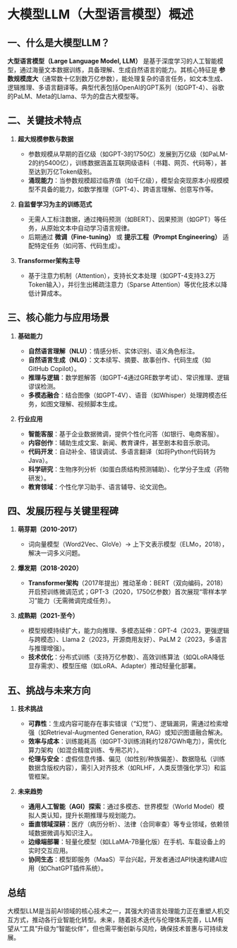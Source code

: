 # 大模型LLM（大型语言模型）概述  

## 一、什么是大模型LLM？  

**大型语言模型（Large Language Model, LLM）** 是基于深度学习的人工智能模型，通过海量文本数据训练，具备理解、生成自然语言的能力。其核心特征是 **参数规模庞大**（通常数十亿到数万亿参数），能处理复杂的语言任务，如文本生成、逻辑推理、多语言翻译等。典型代表包括OpenAI的GPT系列（如GPT-4）、谷歌的PaLM、Meta的Llama、华为的盘古大模型等。

## 二、关键技术特点  

1. **超大规模参数与数据**  
   - 参数规模从早期的百亿级（如GPT-3的1750亿）发展到万亿级（如PaLM-2的约5400亿），训练数据涵盖互联网级语料（书籍、网页、代码等），甚至达到万亿Token级别。  
   - **涌现能力**：当参数规模超过临界值（如千亿级），模型会突现原本小规模模型不具备的能力，如数学推理（GPT-4）、跨语言理解、创意写作等。  

2. **自监督学习为主的训练范式**  
   - 无需人工标注数据，通过掩码预测（如BERT）、因果预测（如GPT）等任务，从原始文本中自动学习语言规律。  
   - 后期通过 **微调（Fine-tuning）** 或 **提示工程（Prompt Engineering）** 适配特定任务（如问答、代码生成）。  

3. **Transformer架构主导**  
   - 基于注意力机制（Attention），支持长文本处理（如GPT-4支持3.2万Token输入），并衍生出稀疏注意力（Sparse Attention）等优化技术以降低计算成本。  

## 三、核心能力与应用场景  

1. **基础能力**  
   - **自然语言理解（NLU）**：情感分析、实体识别、语义角色标注。  
   - **自然语言生成（NLG）**：文本续写、摘要、故事创作、代码生成（如GitHub Copilot）。  
   - **推理与逻辑**：数学题解答（如GPT-4通过GRE数学考试）、常识推理、逻辑谬误检测。  
   - **多模态融合**：结合图像（如GPT-4V）、语音（如Whisper）处理跨模态任务，如图文理解、视频脚本生成。  

2. **行业应用**  
   - **智能客服**：基于企业数据微调，提供个性化问答（如银行、电商客服）。  
   - **内容创作**：辅助生成文案、新闻、教育课件，甚至剧本和音乐歌词。  
   - **代码开发**：自动补全、错误调试、多语言翻译（如将Python代码转为Java）。  
   - **科学研究**：生物序列分析（如蛋白质结构预测辅助）、化学分子生成（药物研发）。  
   - **教育领域**：个性化学习助手、语言辅导、论文润色。  

## 四、发展历程与关键里程碑  

1. **萌芽期（2010-2017）**  
   - 词向量模型（Word2Vec、GloVe）→ 上下文表示模型（ELMo，2018），解决一词多义问题。  

2. **爆发期（2018-2020）**  
   - **Transformer架构**（2017年提出）推动革命：BERT（双向编码，2018）开启预训练微调范式；GPT-3（2020，1750亿参数）首次展现“零样本学习”能力（无需微调完成任务）。  

3. **成熟期（2021-至今）**  
   - 模型规模持续扩大，能力向推理、多模态延伸：GPT-4（2023，更强逻辑与跨模态）、Llama 2（2023，开源商用友好）、PaLM 2（2023，多语言与推理增强）。  
   - **技术优化**：分布式训练（支持万亿参数）、高效训练算法（如QLoRA降低显存需求）、模型压缩（如LoRA、Adapter）推动轻量化部署。  

## 五、挑战与未来方向  

1. **技术挑战**  
   - **可靠性**：生成内容可能存在事实错误（“幻觉”）、逻辑漏洞，需通过检索增强（如Retrieval-Augmented Generation, RAG）或知识图谱融合解决。  
   - **效率与成本**：训练能耗高（如GPT-3训练消耗约1287GWh电力），需优化算力架构（如混合精度训练、专用芯片）。  
   - **伦理与安全**：虚假信息传播、偏见（如性别/种族偏差）、数据隐私（训练数据含版权内容），需引入对齐技术（如RLHF，人类反馈强化学习）和监管框架。  

2. **未来趋势**  
   - **通用人工智能（AGI）探索**：通过多模态、世界模型（World Model）模拟人类认知，提升长期推理与规划能力。  
   - **垂直领域深耕**：医疗（病历分析）、法律（合同审查）等专业领域，依赖领域数据微调与知识注入。  
   - **边缘端部署**：轻量化模型（如LLaMA-7B量化版）在手机、车载设备上的实时交互应用。  
   - **协同生态**：模型即服务（MaaS）平台兴起，开发者通过API快速构建AI应用（如ChatGPT插件系统）。  

## 总结  

大模型LLM是当前AI领域的核心技术之一，其强大的语言处理能力正在重塑人机交互方式，推动各行业智能化转型。未来，随着技术迭代与伦理体系完善，LLM有望从“工具”升级为“智能伙伴”，但也需平衡创新与风险，确保技术普惠与可持续发展。
